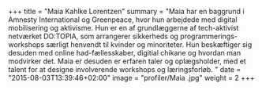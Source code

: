 +++
title = "Maia Kahlke Lorentzen"
summary = "Maia har en baggrund i Amnesty International og Greenpeace, hvor hun arbejdede med digital mobilisering og aktivisme. Hun er en af grundlæggerne af tech-aktivist netværket DO:TOPIA, som arrangerer sikkerheds og programmerings-workshops særligt henvendt til kvinder og minoriteter. Hun beskæftiger sig desuden med online had-fællesskaber, digitial chikane og hvordan man modvirker det. Maia er desuden er erfaren taler og oplægsholder, med et talent for at designe involverende workshops og læringsforløb. "
date = "2015-08-03T13:39:46+02:00"
image = "profiler/Maia .jpg"
weight = 2
+++
